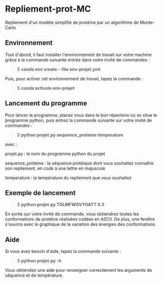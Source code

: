 # Repliement-prot-MC

Repliement d'un modèle simplifié de protéine par un algorithme de Monte-Carlo

## Environnement

Tout d'abord, il faut installer l'environnement de travail sur votre machine grâce à la commande suivante entrée dans votre invité de commandes : 

 > $ **conda env create --file env-projet.yml**

Puis, pour activer cet environnement de travail, tapez la commande : 

 > $ **conda activate env-projet**

## Lancement du programme

Pour lancer le programme, placez vous dans le bon répertoire où se situe le programme python, puis entrez la commande suivante sur votre invité de commandes :

 > $ **python projet.py sequence_proteine temperature**

avec :

projet.py : le nom du programme python du projet

sequence_proteine : la séquence protéique dont vous souhaitez connaître son repliement, en code à une lettre en majuscule

temperature : la température du repliement que vous souhaitez

## Exemple de lancement

 > $ **python projet.py TGLMFWGVYGATT 0.3**

En sortie sur votre invité de commande, vous obtiendrez toutes les conformations de protéine réalisées codées en ASCII. De plus, une fenêtre s'ouvrira avec le graphique de la variation des énergies des conformations.

## Aide

Si vous avez besoin d'aide, tapez la commande suivante :

 > $ **python projet.py -h**

Vous obtiendez une aide pour renseigner correctement les arguments de séquence et de température.
